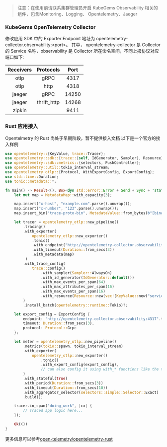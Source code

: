 > 注意：在使用前请联系集群管理员开启 KubeGems Observability 相关的组件，包含Monitoring、Logging、 Opentelemetry、Jaeger

### KubeGems OpenTelemetry Collector

修改应用 SDK 中的 Exporter Endpoint 地址为 opentelemetry-collector.observability:\<port>。 其中， opentelemetry-collector 是 Collector 的 Service 名称，observability 是 Collector 所在命名空间，不同上报协议对应端口如下:

| Receivers |  Protocols  | Port  |
| :-------: | :---------: | :---: |
|   otlp    |    gRPC     | 4317  |
|   otlp    |    http     | 4318  |
|  jaeger   |    gRPC     | 14250 |
|  jaeger   | thrift_http | 14268 |
|  zipkin   |             | 9411  |

###  Rust 应用接入

Opentelmetry 的 Rust 尚处于早期阶段，暂不提供接入文档
以下是一个官方的接入样例

```rust
use opentelemetry::{KeyValue, trace::Tracer};
use opentelemetry::sdk::{trace::{self, IdGenerator, Sampler}, Resource};
use opentelemetry::sdk::metrics::{selectors, PushController};
use opentelemetry::util::tokio_interval_stream;
use opentelemetry_otlp::{Protocol, WithExportConfig, ExportConfig};
use std::time::Duration;
use tonic::metadata::*;

fn main() -> Result<(), Box<dyn std::error::Error + Send + Sync + 'static>> {
    let mut map = MetadataMap::with_capacity(3);

    map.insert("x-host", "example.com".parse().unwrap());
    map.insert("x-number", "123".parse().unwrap());
    map.insert_bin("trace-proto-bin", MetadataValue::from_bytes(b"[binary data]"));

    let tracer = opentelemetry_otlp::new_pipeline()
        .tracing()
        .with_exporter(
            opentelemetry_otlp::new_exporter()
            .tonic()
            .with_endpoint("http://opentelemetry-collector.observability:4317")
            .with_timeout(Duration::from_secs(3))
            .with_metadata(map)
         )
        .with_trace_config(
            trace::config()
                .with_sampler(Sampler::AlwaysOn)
                .with_id_generator(IdGenerator::default())
                .with_max_events_per_span(64)
                .with_max_attributes_per_span(16)
                .with_max_events_per_span(16)
                .with_resource(Resource::new(vec![KeyValue::new("service.name", "example")])),
        )
        .install_batch(opentelemetry::runtime::Tokio)?;

    let export_config = ExportConfig {
        endpoint: "http://opentelemetry-collector.observability:4317".to_string(),
        timeout: Duration::from_secs(3),
        protocol: Protocol::Grpc
    };

    let meter = opentelemetry_otlp::new_pipeline()
        .metrics(tokio::spawn, tokio_interval_stream)
        .with_exporter(
            opentelemetry_otlp::new_exporter()
                .tonic()
                .with_export_config(export_config),
                // can also config it using with_* functions like the tracing part above.
        )
        .with_stateful(true)
        .with_period(Duration::from_secs(3))
        .with_timeout(Duration::from_secs(10))
        .with_aggregator_selector(selectors::simple::Selector::Exact)
        .build();

    tracer.in_span("doing_work", |cx| {
        // Traced app logic here...
    });

    Ok(())
}
```

更多信息可以参考[open-telemetry/opentelemetry-rust](https://docs.rs/opentelemetry/latest/opentelemetry/)